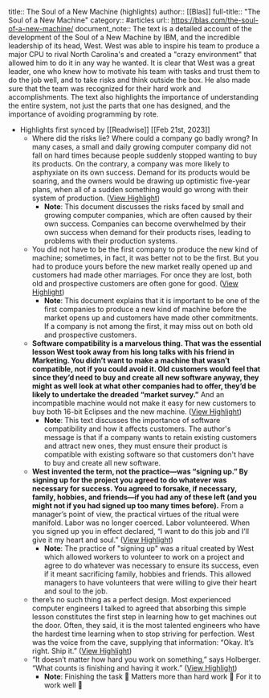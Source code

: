 title:: The Soul of a New Machine (highlights)
author:: [[Blas]]
full-title:: "The Soul of a New Machine"
category:: #articles
url:: https://blas.com/the-soul-of-a-new-machine/
document_note:: The text is a detailed account of the development of the Soul of a New Machine by IBM, and the incredible leadership of its head, West. West was able to inspire his team to produce a major CPU to rival North Carolina's and created a "crazy environment" that allowed him to do it in any way he wanted. It is clear that West was a great leader, one who knew how to motivate his team with tasks and trust them to do the job well, and to take risks and think outside the box. He also made sure that the team was recognized for their hard work and accomplishments. The text also highlights the importance of understanding the entire system, not just the parts that one has designed, and the importance of avoiding programming by rote.

- Highlights first synced by [[Readwise]] [[Feb 21st, 2023]]
	- Where did the risks lie? Where could a company go badly wrong? In many cases, a small and daily growing computer company did not fall on hard times because people suddenly stopped wanting to buy its products. On the contrary, a company was more likely to asphyxiate on its own success. Demand for its products would be soaring, and the owners would be drawing up optimistic five-year plans, when all of a sudden something would go wrong with their system of production. ([View Highlight](https://read.readwise.io/read/01gsp01p8swc1jh396xbe0k9q4))
		- **Note**: This document discusses the risks faced by small and growing computer companies, which are often caused by their own success. Companies can become overwhelmed by their own success when demand for their products rises, leading to problems with their production systems.
	- You did not have to be the first company to produce the new kind of machine; sometimes, in fact, it was better not to be the first. But you had to produce yours before the new market really opened up and customers had made other marriages. For once they are lost, both old and prospective customers are often gone for good. ([View Highlight](https://read.readwise.io/read/01gsp028peepwtykw1qdw73wxk))
		- **Note**: This document explains that it is important to be one of the first companies to produce a new kind of machine before the market opens up and customers have made other commitments. If a company is not among the first, it may miss out on both old and prospective customers.
	- **Software compatibility is a marvelous thing. That was the essential lesson West took away from his long talks with his friend in Marketing. You didn’t want to make a machine that wasn’t compatible, not if you could avoid it. Old customers would feel that since they’d need to buy and create all new software anyway, they might as well look at what other companies had to offer, they’d be likely to undertake the dreaded “market survey.”** And an incompatible machine would not make it easy for new customers to buy both 16-bit Eclipses and the new machine. ([View Highlight](https://read.readwise.io/read/01gsp02kw36ccbv8yrwnpcfv8d))
		- **Note**: This text discusses the importance of software compatibility and how it affects customers. The author's message is that if a company wants to retain existing customers and attract new ones, they must ensure their product is compatible with existing software so that customers don't have to buy and create all new software.
	- **West invented the term, not the practice—was “signing up.” By signing up for the project you agreed to do whatever was necessary for success. You agreed to forsake, if necessary, family, hobbies, and friends—if you had any of these left (and you might not if you had signed up too many times before).** From a manager’s point of view, the practical virtues of the ritual were manifold. Labor was no longer coerced. Labor volunteered. When you signed up you in effect declared, “I want to do this job and I’ll give it my heart and soul.” ([View Highlight](https://read.readwise.io/read/01gsp64pa4ntvk7dh943x6vdxw))
		- **Note**: The practice of "signing up" was a ritual created by West which allowed workers to volunteer to work on a project and agree to do whatever was necessary to ensure its success, even if it meant sacrificing family, hobbies and friends. This allowed managers to have volunteers that were willing to give their heart and soul to the job.
	- there’s no such thing as a perfect design. Most experienced computer engineers I talked to agreed that absorbing this simple lesson constitutes the first step in learning how to get machines out the door. Often, they said, it is the most talented engineers who have the hardest time learning when to stop striving for perfection. West was the voice from the cave, supplying that information: “Okay. It’s right. Ship it.” ([View Highlight](https://read.readwise.io/read/01gsp65vk69t0xd7rch8navv8w))
	- “It doesn’t matter how hard you work on something,” says Holberger. “What counts is finishing and having it work.” ([View Highlight](https://read.readwise.io/read/01gsp669cp9vjbft8r0p7bdym4))
		- **Note**: Finishing the task 🤔
		  Matters more than hard work 💪
		  For it to work well 🤝